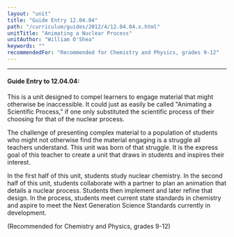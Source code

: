 ```yaml
---
layout: "unit"
title: "Guide Entry 12.04.04"
path: "/curriculum/guides/2012/4/12.04.04.x.html"
unitTitle: "Animating a Nuclear Process"
unitAuthor: "William O'Shea"
keywords: ""
recommendedFor: "Recommended for Chemistry and Physics, grades 9-12"
---
```

<body>
<hr/>
<h4>
Guide Entry to 12.04.04:
</h4>
<p>
This is a unit designed to compel learners to engage material that might otherwise be inaccessible.  It could just as easily be called "Animating a Scientific Process," if one only substituted the scientific process of their choosing for that of the nuclear process.
</p>
<p>
The challenge of presenting complex material to a population of students who might not otherwise find the material engaging is a struggle all teachers understand. This unit was born of that struggle.  It is the express goal of this teacher to create a unit that draws in students and inspires their interest.
</p>
<p>
In the first half of this unit, students study nuclear chemistry. In the second half of this unit, students collaborate with a partner to plan an animation that details a nuclear process. Students then implement and later refine that design.  In the process, students meet current state standards in chemistry and aspire to meet the Next Generation Science Standards currently in development.
</p>
<p>
(Recommended for Chemistry and Physics, grades 9-12)
</p>
</body>